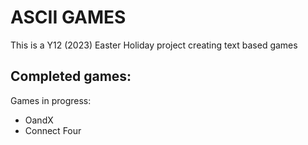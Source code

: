 # ASCII GAMES
This is a Y12 (2023) Easter Holiday project creating text based games

Completed games:
- 

Games in progress:
- OandX
- Connect Four
